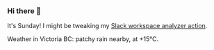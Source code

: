 ### Hi there :wave:

It's Sunday! I might be tweaking my [Slack workspace analyzer action](https://github.com/bewuethr/slack-analyzer).

Weather in Victoria BC: patchy rain nearby, at +15°C.
